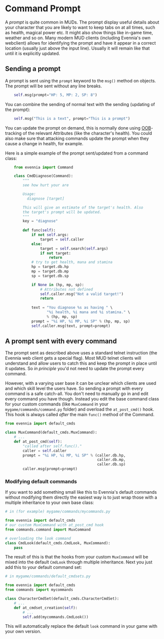 # Command Prompt


A *prompt* is quite common in MUDs. The prompt display useful details about your character that you
are likely to want to keep tabs on at all times, such as health, magical power etc. It might also
show things like in-game time, weather and so on. Many modern MUD clients (including Evennia's own
webclient) allows for identifying the prompt and have it appear in a correct location (usually just
above the input line). Usually it will remain like that until it is explicitly updated.

## Sending a prompt

A prompt is sent using the  `prompt` keyword to the `msg()` method on objects. The prompt will be
sent without any line breaks.

```python
    self.msg(prompt="HP: 5, MP: 2, SP: 8")
```
You can combine the sending of normal text with the sending (updating of the prompt):

```python
    self.msg("This is a text", prompt="This is a prompt")
```

You can update the prompt on demand, this is normally done using [OOB](../Concept/OOB)-tracking of the relevant
Attributes (like the character's health). You could also make sure that attacking commands update
the prompt when they cause a change in health, for example.

Here is a simple example of the prompt sent/updated from a command class: 

```python
    from evennia import Command

    class CmdDiagnose(Command):
        """
        see how hurt your are

        Usage: 
          diagnose [target]

        This will give an estimate of the target's health. Also
        the target's prompt will be updated. 
        """ 
        key = "diagnose"
        
        def func(self):
            if not self.args:
                target = self.caller
            else:
                target = self.search(self.args)
                if not target:
                    return
            # try to get health, mana and stamina
            hp = target.db.hp
            mp = target.db.mp
            sp = target.db.sp

            if None in (hp, mp, sp):
                # Attributes not defined          
                self.caller.msg("Not a valid target!")
                return 
             
            text = "You diagnose %s as having " \
                   "%i health, %i mana and %i stamina." \
                   % (hp, mp, sp)
            prompt = "%i HP, %i MP, %i SP" % (hp, mp, sp)
            self.caller.msg(text, prompt=prompt)
```
## A prompt sent with every command

The prompt sent as described above uses a standard telnet instruction (the Evennia web client gets a
special flag). Most MUD telnet clients will understand and allow users to catch this and keep the
prompt in place until it updates. So *in principle* you'd not need to update the prompt every
command.

However, with a varying user base it can be unclear which clients are used and which skill level the
users have. So sending a prompt with every command is a safe catch-all. You don't need to manually
go in and edit every command you have though. Instead you edit the base command class for your
custom commands (like `MuxCommand` in your `mygame/commands/command.py` folder) and overload the
`at_post_cmd()` hook. This hook is always called *after* the main `func()` method of the Command.

```python
from evennia import default_cmds

class MuxCommand(default_cmds.MuxCommand):
    # ...
    def at_post_cmd(self):
        "called after self.func()."
        caller = self.caller        
        prompt = "%i HP, %i MP, %i SP" % (caller.db.hp, 
                                          caller.db.mp, 
                                          caller.db.sp)
        caller.msg(prompt=prompt)

```

### Modifying default commands

If you want to add something small like this to Evennia's default commands without modifying them
directly the easiest way is to just wrap those with a multiple inheritance to your own base class:

```python
# in (for example) mygame/commands/mycommands.py

from evennia import default_cmds
# our custom MuxCommand with at_post_cmd hook
from commands.command import MuxCommand

# overloading the look command
class CmdLook(default_cmds.CmdLook, MuxCommand):
    pass
```

The result of this is that the hooks from your custom `MuxCommand` will be mixed into the default
`CmdLook` through multiple inheritance. Next you just add this to your default command set:

```python
# in mygame/commands/default_cmdsets.py

from evennia import default_cmds
from commands import mycommands

class CharacterCmdSet(default_cmds.CharacterCmdSet):
    # ...
    def at_cmdset_creation(self):
        # ...
        self.add(mycommands.CmdLook())
```

This will automatically replace the default `look` command in your game with your own version. 